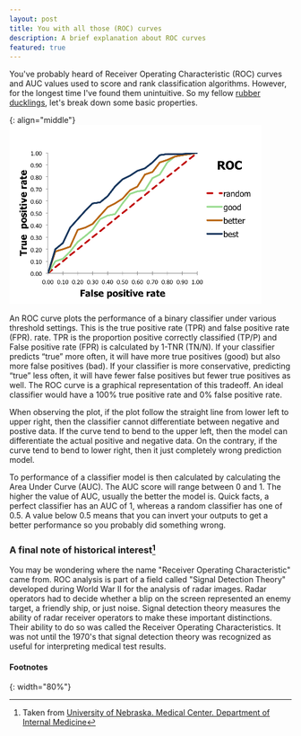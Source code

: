 ```yaml
---
layout: post
title: You with all those (ROC) curves
description: A brief explanation about ROC curves
featured: true
---
```


You've probably heard of Receiver Operating Characteristic (ROC) curves and AUC
values used to score and rank classification algorithms. However, for the
longest time I've found them unintuitive. So my fellow [rubber ducklings](https://en.wikipedia.org/wiki/Rubber_duck_debugging), let's
break down some basic properties.

{: align="middle"}
![roc]

An ROC curve plots the performance of a binary classifier under various threshold
settings. This is the true positive rate (TPR) and false positive rate (FPR).
rate. TPR is the proportion positive correctly classified (TP/P) and  False
positive rate (FPR) is calculated by 1-TNR (TN/N).
If your classifier predicts “true” more often, it will have more true positives
(good) but also more false positives (bad). If your classifier is more
conservative, predicting “true” less often, it will have fewer false positives
but fewer true positives as well. The ROC curve is a graphical representation of
this tradeoff.
An ideal classifier would have a 100% true positive rate and
0% false positive rate.

When observing the plot, if the plot follow the straight line from lower left to
upper right, then the classifier cannot differentiate between negative and
postive data. If the curve tend to bend to the upper left, then the model can
differentiate the actual positive and negative data. On the contrary, if the
curve tend to bend to lower right, then it just completely wrong prediction
model.

To performance of a classifier model is then calculated by calculating the Area
Under Curve (AUC). The AUC score will range between 0 and 1. The higher the
value of AUC, usually the better the model is. Quick facts, a perfect classifier
has an AUC of 1, whereas a random classifier has one of 0.5. A value below 0.5
means that you can invert your outputs to get a better performance so you
probably did something wrong.

### A final note of historical interest[^1]
You may be wondering where the name "Receiver Operating Characteristic" came
from. ROC analysis is part of a field called "Signal Detection Theory" developed
during World War II for the analysis of radar images. Radar operators had to
decide whether a blip on the screen represented an enemy target, a friendly
ship, or just noise. Signal detection theory measures the ability of radar
receiver operators to make these important distinctions. Their ability to do so
was called the Receiver Operating Characteristics. It was not until the 1970's
that signal detection theory was recognized as useful for interpreting medical
test results.

#### Footnotes

[^1]:
    Taken from [University of Nebraska. Medical Center. Department of Internal Medicine](http://gim.unmc.edu/dxtests/effect1.htm)

[^2]:
    In fact, those requests might be more picky, stipulating that the memory
    have a certain
    [alignment](https://en.wikipedia.org/wiki/Data_structure_alignment).

[roc]: /images/roc.png
{: width="80%"}